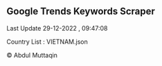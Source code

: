 

## Google Trends Keywords Scraper 
 
Last Update 29-12-2022 , 09:47:08

Country List :
VIETNAM.json



© Abdul Muttaqin 
